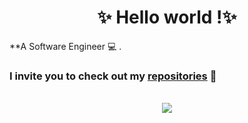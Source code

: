 <h1 align="center"> ✨ Hello world !✨ </h1>


**A Software Engineer :computer: .<br>
 
### I invite you to check out my [repositories](https://github.com/Mohamab29?tab=repositories) :floppy_disk: 



<br>
<!--
**Mohamab29/Mohamab29** is a ✨ _special_ ✨ repository because its `README.md` (this file) appears on your GitHub profile.
-->



<div align="center">
<img src="https://github-readme-stats.vercel.app/api?username=Mohamab29&count_private=false&show_icons=true&theme=radical">
</div>
